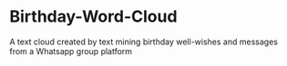 # Birthday-Word-Cloud

A text cloud created by text mining birthday well-wishes and messages from a Whatsapp group platform
